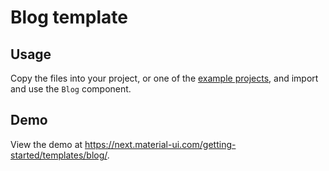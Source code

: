 # Blog template

## Usage

Copy the files into your project, or one of the [example projects](https://github.com/mui-org/material-ui/tree/next/examples), and import and use the `Blog` component.

## Demo

View the demo at https://next.material-ui.com/getting-started/templates/blog/.
